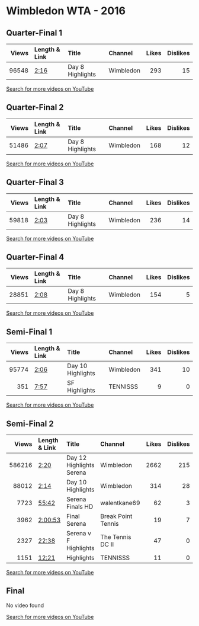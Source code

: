 
# Wimbledon WTA - 2016
    
## Quarter-Final 1
|   Views | Length & Link                                       | Title            | Channel   |   Likes |   Dislikes |
|--------:|:----------------------------------------------------|:-----------------|:----------|--------:|-----------:|
|   96548 | [2:16](https://www.youtube.com/watch?v=i3HNrSvIQps) | Day 8 Highlights | Wimbledon |     293 |         15 |

[Search for more videos on YouTube](https://www.youtube.com/results?search_query=%22wimbledon%22+%22Williams%22+%22Pavlyuchenkova%22+%222016%22+%22highlights%22)     

## Quarter-Final 2
|   Views | Length & Link                                       | Title            | Channel   |   Likes |   Dislikes |
|--------:|:----------------------------------------------------|:-----------------|:----------|--------:|-----------:|
|   51486 | [2:07](https://www.youtube.com/watch?v=oOB8abEFVyY) | Day 8 Highlights | Wimbledon |     168 |         12 |

[Search for more videos on YouTube](https://www.youtube.com/results?search_query=%22wimbledon%22+%22Vesnina%22+%22Cibulkova%22+%222016%22+%22highlights%22)     

## Quarter-Final 3
|   Views | Length & Link                                       | Title            | Channel   |   Likes |   Dislikes |
|--------:|:----------------------------------------------------|:-----------------|:----------|--------:|-----------:|
|   59818 | [2:03](https://www.youtube.com/watch?v=ipntlcB0rDk) | Day 8 Highlights | Wimbledon |     236 |         14 |

[Search for more videos on YouTube](https://www.youtube.com/results?search_query=%22wimbledon%22+%22Kerber%22+%22Halep%22+%222016%22+%22highlights%22)     

## Quarter-Final 4
|   Views | Length & Link                                       | Title            | Channel   |   Likes |   Dislikes |
|--------:|:----------------------------------------------------|:-----------------|:----------|--------:|-----------:|
|   28851 | [2:08](https://www.youtube.com/watch?v=PcfpbqOg7X0) | Day 8 Highlights | Wimbledon |     154 |          5 |

[Search for more videos on YouTube](https://www.youtube.com/results?search_query=%22wimbledon%22+%22Williams%22+%22Shvedova%22+%222016%22+%22highlights%22)     

## Semi-Final 1
|   Views | Length & Link                                       | Title             | Channel   |   Likes |   Dislikes |
|--------:|:----------------------------------------------------|:------------------|:----------|--------:|-----------:|
|   95774 | [2:06](https://www.youtube.com/watch?v=Q5hCcJGT5qM) | Day 10 Highlights | Wimbledon |     341 |         10 |
|     351 | [7:57](https://www.youtube.com/watch?v=5sFEKLlsuuU) | SF Highlights     | TENNISSS  |       9 |          0 |

[Search for more videos on YouTube](https://www.youtube.com/results?search_query=%22wimbledon%22+%22Williams%22+%22Vesnina%22+%222016%22+%22highlights%22)     

## Semi-Final 2
|   Views | Length & Link                                          | Title                       | Channel            |   Likes |   Dislikes |
|--------:|:-------------------------------------------------------|:----------------------------|:-------------------|--------:|-----------:|
|  586216 | [2:20](https://www.youtube.com/watch?v=7mp9ou50gEA)    | Day 12 Highlights Serena    | Wimbledon          |    2662 |        215 |
|   88012 | [2:14](https://www.youtube.com/watch?v=OuVl2TKCfXg)    | Day 10 Highlights           | Wimbledon          |     314 |         28 |
|    7723 | [55:42](https://www.youtube.com/watch?v=nUGczTkmwRU)   | Serena     Finals HD        | walentkane69       |      62 |          3 |
|    3962 | [2:00:53](https://www.youtube.com/watch?v=4aZ8uHLtqqk) | Final  Serena               | Break Point Tennis |      19 |          7 |
|    2327 | [22:38](https://www.youtube.com/watch?v=OoucgxhB2R8)   | Serena  v      F Highlights | The Tennis DC II   |      47 |          0 |
|    1151 | [12:21](https://www.youtube.com/watch?v=nSD2GYqKx1U)   | Highlights                  | TENNISSS           |      11 |          0 |

[Search for more videos on YouTube](https://www.youtube.com/results?search_query=%22wimbledon%22+%22Kerber%22+%22Williams%22+%222016%22+%22highlights%22)     

## Final
No video found

[Search for more videos on YouTube](https://www.youtube.com/results?search_query=%22wimbledon%22+%22Williams%22+%22Kerber%22+%222016%22+%22highlights%22)     
